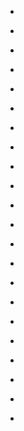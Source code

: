 
- [](/2019/12/f9we9jr/)

- [](/2019/12/f9tp2tn/)

- [](/2019/11/f8rujbf/)

- [](/2019/10/f25zhz8/)

- [](/2019/10/f24e8sq/)

- [](/2019/09/eyy0mf4/)

- [](/2019/01/eerozdf/)

- [](/2019/01/eerjc0i/)

- [](/2018/06/e0guv0m/)

- [](/2018/06/e0cvju0/)

- [](/2018/06/e01i2g1/)

- [](/2016/08/d64lysm/)

- [](/2016/07/4rsr17/)

- [](/2016/06/d4gzt88/)

- [](/2016/05/4lepdc/)

- [](/2016/05/4i42a9/)

- [](/2016/02/44qx98/)

- [](/2015/08/3g3s2f/)

- [](/2015/02/corimem/)

- [](/2014/10/2j132u/)

- [](/2014/06/ciaomt8/)

- [](/2014/06/27alsu/)

